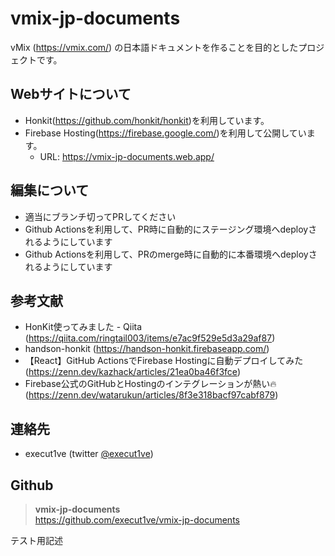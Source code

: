 # vmix-jp-documents

vMix (https://vmix.com/) の日本語ドキュメントを作ることを目的としたプロジェクトです。

## Webサイトについて

- Honkit(https://github.com/honkit/honkit)を利用しています。
- Firebase Hosting(https://firebase.google.com/)を利用して公開しています。
  * URL: https://vmix-jp-documents.web.app/

## 編集について

- 適当にブランチ切ってPRしてください
- Github Actionsを利用して、PR時に自動的にステージング環境へdeployされるようにしています
- Github Actionsを利用して、PRのmerge時に自動的に本番環境へdeployされるようにしています

## 参考文献

- HonKit使ってみました - Qiita (https://qiita.com/ringtail003/items/e7ac9f529e5d3a29af87)
- handson-honkit (https://handson-honkit.firebaseapp.com/)
- 【React】GitHub ActionsでFirebase Hostingに自動デプロイしてみた (https://zenn.dev/kazhack/articles/21ea0ba46f3fce)
- Firebase公式のGitHubとHostingのインテグレーションが熱い🔥 (https://zenn.dev/watarukun/articles/8f3e318bacf97cabf879)

## 連絡先

- execut1ve (twitter [@execut1ve](https://twitter.com/execut1ve))

## Github

> **vmix-jp-documents** <br>
> https://github.com/execut1ve/vmix-jp-documents

テスト用記述